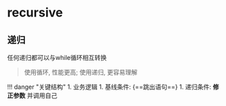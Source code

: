 # recursive

## 递归

任何递归都可以与while循环相互转换

> 使用循环, 性能更高; 使用递归, 更容易理解

!!! danger "关键结构"
    1. 业务逻辑
    1. 基线条件: {==跳出语句==}
    1. 递归条件: **修正参数** 并调用自己
